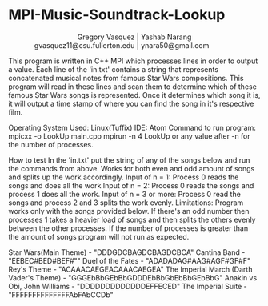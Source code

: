 # MPI-Music-Soundtrack-Lookup

<p align="center">
  Gregory Vasquez | Yashab Narang
  <br>gvasquez11@csu.fullerton.edu | ynara50@gmail.com &emsp;&emsp;&emsp;&#8201;&#8201;
</p>

This program is written in C++ MPI which processes lines in order to output a value.
Each line of the 'in.txt' contains a string that represents concatenated musical notes from
famous Star Wars compositions. This program will read in these lines and scan them to determine
which of these famous Star Wars songs is represented. Once it determines which song it is,
it will output a time stamp of where you can find the song in it's respective film.

Operating System Used: Linux(Tuffix)
IDE: Atom
Command to run program:
mpicxx -o LookUp main.cpp
mpirun -n 4 LookUp
or any value after -n for the number of processes.


How to test
In the 'in.txt' put the string of any of the songs below and run the commands from above.
Works for both even and odd amount of songs and splits up the work accordingly.
Input of n = 1: Process 0 reads the songs and does all the work
Input of n = 2: Process 0 reads the songs and process 1 does all the work.
Input of n = 3 or more: Process 0 read the songs and process 2 and 3 splits the work evenly.
Limitations: Program works only with the songs provided below.
If there's an odd number then processes 1 takes a heavier load of songs and then splits
the others evenly between the other processes. If the number of processes is greater than the amount of songs
program will not run as expected. 

Star Wars(Main Theme) - "DDDGDCBAGDCBAGDCBCA"
Cantina Band - "EEBEC#BED#BEF#""
Duel of the Fates - "ADADADAG#AAG#AGF#GF#F"
Rey's Theme - "ACAAACAEGEACAAACAEGEA"
The Imperial March (Darth Vader's Theme) - "GGGEbBbGEbBbGDDDEbBbGbEbBbGEbBbG"
Anakin vs Obi, John Williams - "DDDDDDDDDDDDDEFFECED"
The Imperial Suite - "FFFFFFFFFFFFFFAbFAbCCDb"

